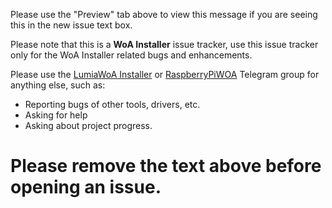 Please use the "Preview" tab above to view this message if you are seeing this in the new issue text box.

Please note that this is a **WoA Installer** issue tracker, use this issue tracker only for the WoA Installer related bugs and enhancements.

Please use the [LumiaWoA Installer](https://t.me/joinchat/Ey6mehEPg0Fe4utQNZ9yjA) or [RaspberryPiWOA](https://t.me/raspberrypiwoa) Telegram group for anything else, such as:

 - Reporting bugs of other tools, drivers, etc.
 - Asking for help
 - Asking about project progress.

# Please remove the text above before opening an issue.
